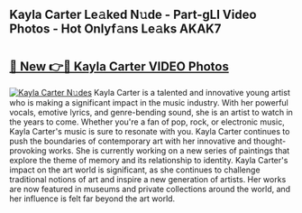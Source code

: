 ## Kayla Carter Le𝚊ked N𝚞de - Part-gLI Video Photos - Hot Onlyf𝚊ns Le𝚊ks AKAK7

# <h2><a href="http://ab26636.deff.icu/?id=Kayla+Carter">🔗 New 👉🔴 Kayla Carter VIDEO Photos</a></h2>

[![Kayla Carter N𝚞des](https://i.imgur.com/rIISA9y.gif)](http://ab26636.deff.icu/?id=Kayla+Carter)
Kayla Carter is a talented and innovative young artist who is making a significant impact in the music industry. With her powerful vocals, emotive lyrics, and genre-bending sound, she is an artist to watch in the years to come. Whether you're a fan of pop, rock, or electronic music, Kayla Carter's music is sure to resonate with you. Kayla Carter continues to push the boundaries of contemporary art with her innovative and thought-provoking works. She is currently working on a new series of paintings that explore the theme of memory and its relationship to identity. Kayla Carter's impact on the art world is significant, as she continues to challenge traditional notions of art and inspire a new generation of artists. Her works are now featured in museums and private collections around the world, and her influence is felt far beyond the art world.
